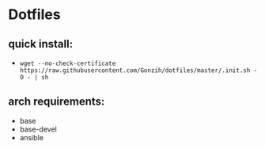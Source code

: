 # Dotfiles

## quick install:
  * `wget --no-check-certificate https://raw.githubusercontent.com/Gonzih/dotfiles/master/.init.sh -O - | sh`

## arch requirements:
  * base
  * base-devel
  * ansible

